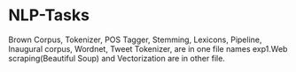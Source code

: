 # NLP-Tasks
Brown Corpus, Tokenizer, POS Tagger, Stemming, Lexicons, Pipeline, Inaugural corpus, Wordnet, Tweet Tokenizer, are in one file names exp1.Web scraping(Beautiful Soup) and Vectorization are in other file.

